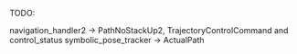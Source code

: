 TODO:

navigation_handler2 -> PathNoStackUp2, TrajectoryControlCommand and control_status
symbolic_pose_tracker -> ActualPath